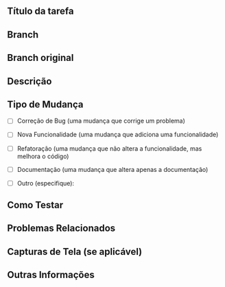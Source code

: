 ## Título da tarefa

  

<!-- Informe o título da tarefa -->

  

## Branch

  

<!-- Informe a branch onde trabalhou -->

  
  

## Branch original

  

<!-- Gerado a partir de qual branch? -->

  
  

## Descrição

  

<!-- Descreva de forma concisa o que este pull request faz. -->

  

## Tipo de Mudança

  

<!-- Marque com um "x" as opções que se aplicam: -->

  

- [ ] Correção de Bug (uma mudança que corrige um problema)

- [ ] Nova Funcionalidade (uma mudança que adiciona uma funcionalidade)

- [ ] Refatoração (uma mudança que não altera a funcionalidade, mas melhora o código)

- [ ] Documentação (uma mudança que altera apenas a documentação)

- [ ] Outro (especifique):

  

## Como Testar

  

<!-- Descreva aqui como o revisor pode testar as mudanças. -->

  

## Problemas Relacionados

  

<!-- Liste os problemas que este pull request resolve, usando "Closes #<número_do_problema>". -->

  

## Capturas de Tela (se aplicável)

  

<!-- Adicione capturas de tela para demonstrar as mudanças, se aplicável. -->

  

## Outras Informações

  

<!-- Adicione aqui outras informações relevantes para a revisão do pull request. -->